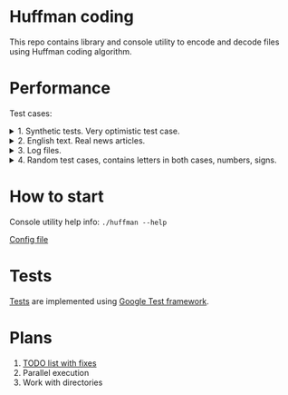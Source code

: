 # Huffman coding
This repo contains library and console utility to encode and decode files
using Huffman coding algorithm.

# Performance
Test cases:
<details><summary>1. Synthetic tests. Very optimistic test case.</summary>
<p>

| Approx. origin size | Encoded size | Saved space | Elapsed time (ms) | Performance |
| ------------------- | ------------ | ----------- | ----------------- | ----------- |
| 10 KiB              | TODO         | TODO        | TODO              | TODO        |
| 100 KiB             | TODO         | TODO        | TODO              | TODO        |
| 1 MiB               | TODO         | TODO        | TODO              | TODO        |
| 10 MiB              | TODO         | TODO        | TODO              | TODO        |
| 100 MiB             | TODO         | TODO        | TODO              | TODO        |
| 1 GiB               | TODO         | TODO        | TODO              | TODO        |
| 10 GiB              | TODO         | TODO        | TODO              | TODO        |

</p>
</details>
<details><summary>2. English text. Real news articles.</summary>
<p>

| Approx. origin size | Encoded size | Saved space | Elapsed time (ms) | Performance |
| ------------------- | ------------ | ----------- | ----------------- | ----------- |
| 10 KiB              | TODO         | TODO        | TODO              | TODO        |
| 100 KiB             | TODO         | TODO        | TODO              | TODO        |
| 1 MiB               | TODO         | TODO        | TODO              | TODO        |
| 10 MiB              | TODO         | TODO        | TODO              | TODO        |
| 100 MiB             | TODO         | TODO        | TODO              | TODO        |
| 1 GiB               | TODO         | TODO        | TODO              | TODO        |
| 10 GiB              | TODO         | TODO        | TODO              | TODO        |

</p>
</details>
<details><summary>3. Log files.</summary>
<p>

| Approx. origin size | Encoded size | Saved space | Elapsed time (ms) | Performance |
| ------------------- | ------------ | ----------- | ----------------- | ----------- |
| 10 KiB              | TODO         | TODO        | TODO              | TODO        |
| 100 KiB             | TODO         | TODO        | TODO              | TODO        |
| 1 MiB               | TODO         | TODO        | TODO              | TODO        |
| 10 MiB              | TODO         | TODO        | TODO              | TODO        |
| 100 MiB             | TODO         | TODO        | TODO              | TODO        |
| 1 GiB               | TODO         | TODO        | TODO              | TODO        |
| 10 GiB              | TODO         | TODO        | TODO              | TODO        |

</p>
</details>

<details><summary>4. Random test cases, contains letters in both cases, numbers, signs.</summary>
<p>

| Approx. origin size | Encoded size | Saved space | Elapsed time (ms) | Performance |
| ------------------- | ------------ | ----------- | ----------------- | ----------- |
| 10 KiB              | TODO         | TODO        | TODO              | TODO        |
| 100 KiB             | TODO         | TODO        | TODO              | TODO        |
| 1 MiB               | TODO         | TODO        | TODO              | TODO        |
| 10 MiB              | TODO         | TODO        | TODO              | TODO        |
| 100 MiB             | TODO         | TODO        | TODO              | TODO        |
| 1 GiB               | TODO         | TODO        | TODO              | TODO        |
| 10 GiB              | TODO         | TODO        | TODO              | TODO        |

</p>
</details>

# How to start
Console utility help info: ```./huffman --help```

[Config file](/src/config.h)

# Tests
[Tests](/tests/) are implemented using 
[Google Test framework](https://github.com/google/googletest).

# Plans
1. [TODO list with fixes](/TODO.md)
2. Parallel execution
3. Work with directories
